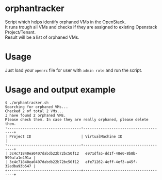 # orphantracker

Script which helps identify orphaned VMs in the OpenStack.  
It runs trough all VMs and checks if they are assigned to existing Openstack Project/Tenant.  
Result will be a list of orphaned VMs.


# Usage

Just load your `openrc` file for user with `admin role` and run the script.

# Usage and output example

```
$ ./orphantracker.sh 
Searching for orphaned VMs...
Checked 2 of total 2 VMs... 
I have found 2 orphaned VMs.
Please check them. In case they are really orphaned, please delete them.
+----------------------------------+--------------------------------------+
| Project ID                       | VirtualMachine ID                    |
+----------------------------------+--------------------------------------+
| 3c4c71840ea0407dabdb22b72bc50f12   e971dfa5-dd1f-48e0-8b8b-599afa1e491a |
| 3c4c71840ea0407dabdb22b72bc50f12   afe71262-4eff-4ef3-a45f-32edba93b547 |
+----------------------------------+--------------------------------------+
```